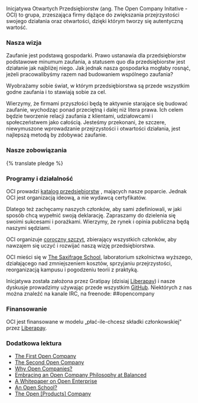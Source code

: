 Inicjatywa Otwartych Przedsiębiorstw (ang. The Open Company Initative - OCI) to grupa, zrzeszająca firmy dążące do zwiększania przejrzystości swojego działania oraz otwartości, dzięki którym tworzy się autentyczną wartość.


### Nasza wizja

Zaufanie jest podstawą gospodarki. Prawo ustanawia dla przedsiębiorstw podstawowe
minumum zaufania, a statusem quo dla przedsiębiorstw jest działanie jak najbliżej
niego. Jak jednak nasza gospodarka mogłaby rosnąć, jeżeli pracowalibyśmy razem
nad budowaniem wspólnego zaufania?

Wyobrażamy sobie świat, w którym przedsiębiorstwa są przede wszystkim godne
zaufania i to stawiają sobie za cel.

Wierzymy, że firmami przyszłości będą te aktywnie starające się budować
zaufanie, wychodząc ponad przeciętną i dalej niż litera prawa. Ich celem będzie
tworzenie relacji zaufania z klientami, udziałowcami i społeczeństwem jako
całością. Jesteśmy przekonani, że szczere, niewymuszone wprowadzanie
przejrzystości i otwartości działania, jest najlepszą metodą by zdobywać zaufanie.


### Nasze zobowiązania

{% translate pledge %}


### Programy i działalność

OCI prowadzi [katalog przedsiębiorstw](/directory/) , mających nasze poparcie.
Jednak OCI jest organizacją ideową, a nie wydawcą certyfikatów.

Dlatego też zachęcamy naszych członków, aby sami zdefiniowali, w jaki sposób
chcą wypełnić swoją deklarację. Zapraszamy do dzielenia się swoimi sukcesami i
porażkami. Wierzymy, że rynek i opinia publiczna będą naszymi sędziami.

OCI organizuje [coroczny szczyt](/summit/), zbierający wszystkich członków,
aby nawzajem się uczyć i rozwijać naszą wizję przedsiębiorstwa.

OCI mieści się w [The Saxifrage School](http://www.saxifrageschool.org/),
laboratorium szkolnictwa wyższego, działającego nad zmniejszeniem kosztów,
sprzyjaniu przejrzystości, reorganizacją kampusu i pogodzeniu teorii z praktyką.

Inicjatywa została założona przez Gratipay (dzisiaj [Liberapay](https://liberapay.com/))
i nasze dyskusje prowadzimy używając przede wszystkim [GitHub](https://github.com/opencompany/www.opencompany.org/issues).
Niektórych z nas można znaleźć na kanale IRC, na freenode: ##opencompany

### Finansowanie

OCI jest finansowane w modelu „płać-ile-chcesz składki członkowskiej"
przez [Liberapay](https://liberapay.com/opencompany/).


### Dodatkowa lektura

  - <a href="http://blog.gittip.com/post/26350459746/the-first-open-company">The First Open Company</a>
  - <a href="https://medium.com/building-gittip/4cbab7ca1a47">The Second Open Company</a>
  - <a href="https://medium.com/p/fdb74d1b4f0f/">Why Open Companies?</a>
  - <a href="https://www.balancedpayments.com/open">Embracing an Open Company Philosophy at Balanced</a>
  - <a href="/resources/whitepaper.pdf">A Whitepaper on Open Enterprise</a>
  - <a href="https://medium.com/the-saxifrage-school/1cc89b9de873">An Open School?</a>
  - <a href="http://theopencompany.net/pages/about-us">The Open [Products] Company</a>
